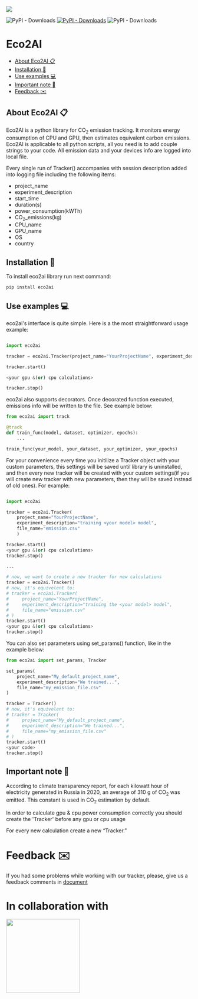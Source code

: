 

<img src=https://github.com/sb-ai-lab/Eco2AI/blob/main/images/photo_2022-06-14_13-02-37.jpg />


![PyPI - Downloads](https://img.shields.io/pypi/dm/eco2ai?color=brightgreen&label=PyPI%20downloads&logo=pypi&logoColor=yellow)
[![PyPI - Downloads](https://img.shields.io/badge/%20PyPI%20-link%20for%20download-brightgreen)](https://pypi.org/project/eco2ai/)
![PyPI - Downloads](https://img.shields.io/pypi/v/eco2ai?color=bright-green&label=PyPI&logo=pypi&logoColor=yellow)

# Eco2AI

+ [About Eco2AI :clipboard:](#1)
+ [Installation :wrench:](#2)
+ [Use examples :computer:](#3)
+ [Important note :blue_book:](#4)
+ [Feedback :envelope:](#5)





## About Eco2AI :clipboard: <a name="1"></a> 
Eco2AI is a python library for CO<sub>2</sub> emission tracking. It monitors energy consumption of CPU and GPU, then estimates equivalent carbon emissions. 
Eco2AI is applicable to all python scripts, all you need is to add couple strings to your code.  All emission data and your devices info are logged into local file.  

Every single run of Tracker() accompanies with session description added into logging file including the following items:

+ project_name
+ experiment_description
+ start_time
+ duration(s)
+ power_consumption(kWTh)
+ CO<sub>2</sub>_emissions(kg)
+ CPU_name
+ GPU_name
+ OS
+ country

##  Installation :wrench:<a name="2"></a> 
To install eco2ai library run next command:

```
pip install eco2ai
```

## Use examples :computer:<a name="3"></a> 

eco2ai's interface is quite simple. Here is a the most straightforward usage example:
```python

import eco2ai

tracker = eco2ai.Tracker(project_name="YourProjectName", experiment_description="training the <your model> model")

tracker.start()

<your gpu &(or) cpu calculations>

tracker.stop()
```

eco2ai also supports decorators. Once decorated function executed, emissions info will be written to the file. See example below:
```python
from eco2ai import track

@track
def train_func(model, dataset, optimizer, epochs):
    ...

train_func(your_model, your_dataset, your_optimizer, your_epochs)
```


For your convenience every time you initilize a Tracker object with your custom parameters, this settings will be saved until library is uninstalled, and then every new tracker will be created with your custom settings(if you will create new tracker with new parameters, then they will be saved instead of old ones). For example:

```python

import eco2ai

tracker = eco2ai.Tracker(
    project_name="YourProjectName", 
    experiment_description="training <your model> model",
    file_name="emission.csv"
    )

tracker.start()
<your gpu &(or) cpu calculations>
tracker.stop()

...

# now, we want to create a new tracker for new calculations
tracker = eco2ai.Tracker()
# now, it's equivelent to:
# tracker = eco2ai.Tracker(
#     project_name="YourProjectName", 
#     experiment_description="training the <your model> model",
#     file_name="emission.csv"
# )
tracker.start()
<your gpu &(or) cpu calculations>
tracker.stop()

```

You can also set parameters using set_params() function, like in the example below:

```python
from eco2ai import set_params, Tracker

set_params(
    project_name="My_default_project_name",
    experiment_description="We trained...",
    file_name="my_emission_file.csv"
)

tracker = Tracker()
# now, it's equivelent to:
# tracker = Tracker(
#     project_name="My_default_project_name",
#     experiment_description="We trained...",
#     file_name="my_emission_file.csv"
# )
tracker.start()
<your code>
tracker.stop()
```



<!-- There is [sber_emission_tracker_guide.ipynb](https://github.com/vladimir-laz/AIRIEmisisonTracker/blob/704ff88468f6ad403d69a63738888e1a3c41f59b/guide/sber_emission_tracker_guide.ipynb)  - useful jupyter notebook with more examples and notes. We highly recommend to check it out beforehand. -->
## Important note :blue_book:<a name="4"></a> 

According to climate transparency report, for each kilowatt hour of electricity generated in Russia in 2020, an average of 310 g of CO<sub>2</sub> was emitted. This constant is used in CO<sub>2</sub> estimation by default.

In order to calculate gpu & cpu power consumption correctly you should create the 'Tracker' before any gpu or cpu usage

For every new calculation create a new “Tracker.”

# Feedback :envelope:<a name="5"></a> 
If you had some problems while working with our tracker, please, give us a feedback comments in [document](https://docs.google.com/spreadsheets/d/1927TwoFaW7R_IFC6-4xKG_sjlPUaYCX9vLqzrOsASB4/edit#gid=0)

# In collaboration with
<img src="https://github.com/sb-ai-lab/Eco2AI/blob/main/images/AIRI%20-%20Full%20logo%20(2).png" width="200"/>
